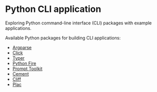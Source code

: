 # Python CLI application

Exploring Python command-line interface (CLI) packages with example applications.


Available Python packages for building CLI applications:

* [Argparse](https://docs.python.org/3/library/argparse.html)
* [Click](https://click.palletsprojects.com/)
* [Typer](https://github.com/tiangolo/typer)
* [Python Fire](https://github.com/google/python-fire)
* [Prompt Toolkit](https://github.com/prompt-toolkit/python-prompt-toolkit)
* [Cement](https://github.com/datafolklabs/cement)
* [Cliff](https://github.com/openstack/cliff)
* [Plac](https://github.com/ialbert/plac)

